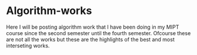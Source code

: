 # Algorithm-works
Here I will be posting algorithm work that I have been doing in my MIPT course since the second semester until the fourth semester. Ofcourse these are not all the works but 
these are the highlights of the best and most interseting works.
